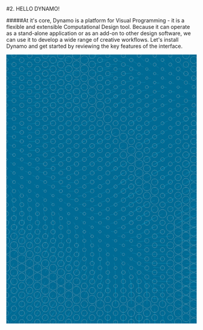 #2. HELLO DYNAMO!

#####At it's core, Dynamo is a platform for Visual Programming - it is a flexible and extensible Computational Design tool. Because it can operate as a stand-alone application or as an add-on to other design software, we can use it to develop a wide range of creative workflows. Let's install Dynamo and get started by reviewing the key features of the interface.

![Hello Attractor](images/2/2-cover.png)
